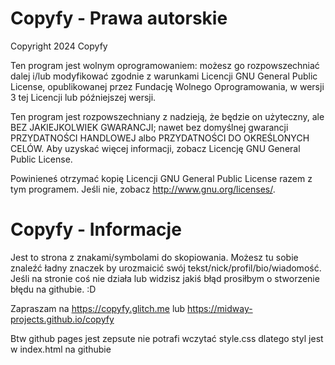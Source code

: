 # Copyfy - Prawa autorskie
Copyright 2024 Copyfy

Ten program jest wolnym oprogramowaniem: możesz go rozpowszechniać dalej i/lub modyfikować zgodnie z warunkami Licencji GNU General Public License, opublikowanej przez Fundację Wolnego Oprogramowania, w wersji 3 tej Licencji lub późniejszej wersji.

Ten program jest rozpowszechniany z nadzieją, że będzie on użyteczny, ale BEZ JAKIEJKOLWIEK GWARANCJI; nawet bez domyślnej gwarancji PRZYDATNOŚCI HANDLOWEJ albo PRZYDATNOŚCI DO OKREŚLONYCH CELÓW. Aby uzyskać więcej informacji, zobacz Licencję GNU General Public License.

Powinieneś otrzymać kopię Licencji GNU General Public License razem z tym programem. Jeśli nie, zobacz http://www.gnu.org/licenses/.

# Copyfy - Informacje

Jest to strona z znakami/symbolami do skopiowania.
Możesz tu sobie znaleźć ładny znaczek by urozmaicić swój tekst/nick/profil/bio/wiadomość.
Jeśli na stronie coś nie działa lub widzisz jakiś błąd prosiłbym o stworzenie błędu na githubie. :D

Zapraszam na https://copyfy.glitch.me lub https://midway-projects.github.io/copyfy

Btw github pages jest zepsute nie potrafi wczytać style.css dlatego styl jest w index.html na githubie
